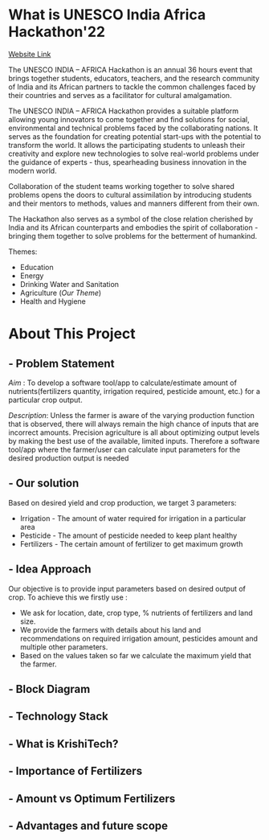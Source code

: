 # What is UNESCO India Africa Hackathon'22 #

[Website Link](https://uia.mic.gov.in/)

The UNESCO INDIA – AFRICA Hackathon is an annual 36 hours event that brings together students, educators, teachers, and the research community of India and its African partners to tackle the common challenges faced by their countries and serves as a facilitator for cultural amalgamation.

The UNESCO INDIA – AFRICA Hackathon provides a suitable platform allowing young innovators to come together and find solutions for social, environmental and technical problems faced by the collaborating nations. It serves as the foundation for creating potential start-ups with the potential to transform the world. It allows the participating students to unleash their creativity and explore new technologies to solve real-world problems under the guidance of experts - thus, spearheading business innovation in the modern world.

Collaboration of the student teams working together to solve shared problems opens the doors to cultural assimilation by introducing students and their mentors to methods, values and manners different from their own.

The Hackathon also serves as a symbol of the close relation cherished by India and its African counterparts and embodies the spirit of collaboration - bringing them together to solve problems for the betterment of humankind.

Themes: 
  * Education
  * Energy
  * Drinking Water and Sanitation
  * Agriculture (*Our Theme*)
  * Health and Hygiene
 
 # About This Project #
 
## - Problem Statement ##
*Aim* : To develop a software tool/app to calculate/estimate amount of nutrients(fertilizers quantity, irrigation required, pesticide amount, etc.) for a particular crop output.

*Description*: Unless the farmer is aware of the varying production function that is observed, there will always remain the high chance of inputs that are incorrect amounts. Precision agriculture is all about optimizing output levels by making the best use of the available, limited inputs.
Therefore a software tool/app where the farmer/user can calculate input parameters for the desired production output is needed

## - Our solution ##

Based on desired yield and crop production, we target 3 parameters:
 * Irrigation - The amount of water required for irrigation in a particular area
 * Pesticide - The amount of pesticide needed to keep plant healthy
 * Fertilizers - The certain amount of fertilizer to get maximum growth

## - Idea Approach ##

Our objective is to provide input parameters based on desired output of crop. To achieve this we firstly use :
  
 * We ask for location, date, crop type, % nutrients of fertilizers and land size.        
 * We provide the farmers with details about his land and recommendations on required irrigation amount, pesticides amount and multiple other parameters.
 * Based on the values taken so far we calculate the maximum yield that the farmer.

## - Block Diagram ##

## - Technology Stack ##

## - What is KrishiTech? ##

## - Importance of Fertilizers ##

## - Amount vs Optimum Fertilizers ##

## - Advantages and future scope ##

